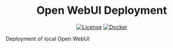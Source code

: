<div align="center">

# Open WebUI Deployment

[![License](https://img.shields.io/github/license/your-name/your-repository?label=license&style=for-the-badge)](LICENSE)
[![Docker](https://img.shields.io/badge/docker-257bd6?style=for-the-badge&logo=docker&logoColor=white)](https://hub.docker.com/)

</div>

Deployment of local Open WebUI



